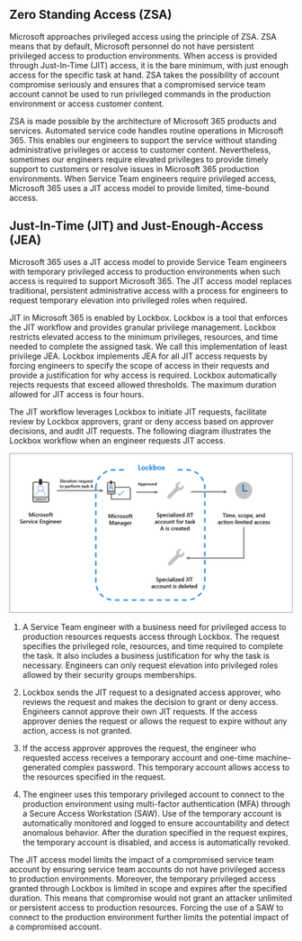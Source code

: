## Zero Standing Access (ZSA) ##

Microsoft approaches privileged access using the principle of ZSA. ZSA means that by default, Microsoft personnel do not have persistent privileged access to production environments. When access is provided through Just-In-Time (JIT) access, it is the bare minimum, with just enough access for the specific task at hand. ZSA takes the possibility of account compromise seriously and ensures that a compromised service team account cannot be used to run privileged commands in the production environment or access customer content.

ZSA is made possible by the architecture of Microsoft 365 products and services. Automated service code handles routine operations in Microsoft 365. This enables our engineers to support the service without standing administrative privileges or access to customer content. Nevertheless, sometimes our engineers require elevated privileges to provide timely support to customers or resolve issues in Microsoft 365 production environments. When Service Team engineers require privileged access, Microsoft 365 uses a JIT access model to provide limited, time-bound access.

## Just-In-Time (JIT) and Just-Enough-Access (JEA) ##

Microsoft 365 uses a JIT access model to provide Service Team engineers with temporary privileged access to production environments when such access is required to support Microsoft 365. The JIT access model replaces traditional, persistent administrative access with a process for engineers to request temporary elevation into privileged roles when required.

JIT in Microsoft 365 is enabled by Lockbox. Lockbox is a tool that enforces the JIT workflow and provides granular privilege management. Lockbox restricts elevated access to the minimum privileges, resources, and time needed to complete the assigned task. We call this implementation of least privilege JEA. Lockbox implements JEA for all JIT access requests by forcing engineers to specify the scope of access in their requests and provide a justification for why access is required. Lockbox automatically rejects requests that exceed allowed thresholds. The maximum duration allowed for JIT access is four hours.

The JIT workflow leverages Lockbox to initiate JIT requests, facilitate review by Lockbox approvers, grant or deny access based on approver decisions, and audit JIT requests. The following diagram illustrates the Lockbox workflow when an engineer requests JIT access.

![Microsoft engineers lockbox workflow diagram, explanation to follow](../media/lockbox-workflow-microsoft.png)

1. A Service Team engineer with a business need for privileged access to production resources requests access through Lockbox. The request specifies the privileged role, resources, and time required to complete the task. It also includes a business justification for why the task is necessary. Engineers can only request elevation into privileged roles allowed by their security groups memberships.

2. Lockbox sends the JIT request to a designated access approver, who reviews the request and makes the decision to grant or deny access. Engineers cannot approve their own JIT requests. If the access approver denies the request or allows the request to expire without any action, access is not granted.

3. If the access approver approves the request, the engineer who requested access receives a temporary account and one-time machine-generated complex password. This temporary account allows access to the resources specified in the request.

4. The engineer uses this temporary privileged account to connect to the production environment using multi-factor authentication (MFA) through a Secure Access Workstation (SAW). Use of the temporary account is automatically monitored and logged to ensure accountability and detect anomalous behavior. After the duration specified in the request expires, the temporary account is disabled, and access is automatically revoked.

The JIT access model limits the impact of a compromised service team account by ensuring service team accounts do not have privileged access to production environments. Moreover, the temporary privileged access granted through Lockbox is limited in scope and expires after the specified duration. This means that compromise would not grant an attacker unlimited or persistent access to production resources. Forcing the use of a SAW to connect to the production environment further limits the potential impact of a compromised account.

